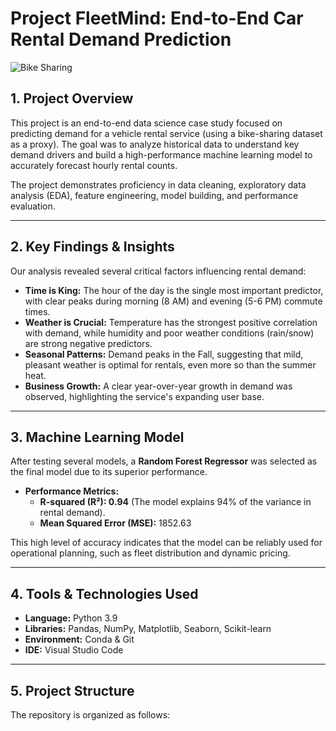 # Project FleetMind: End-to-End Car Rental Demand Prediction

![Bike Sharing](reports/figures/feature_importance.png)

## 1. Project Overview

This project is an end-to-end data science case study focused on predicting demand for a vehicle rental service (using a bike-sharing dataset as a proxy). The goal was to analyze historical data to understand key demand drivers and build a high-performance machine learning model to accurately forecast hourly rental counts.

The project demonstrates proficiency in data cleaning, exploratory data analysis (EDA), feature engineering, model building, and performance evaluation.

---

## 2. Key Findings & Insights

Our analysis revealed several critical factors influencing rental demand:

*   **Time is King:** The hour of the day is the single most important predictor, with clear peaks during morning (8 AM) and evening (5-6 PM) commute times.
*   **Weather is Crucial:** Temperature has the strongest positive correlation with demand, while humidity and poor weather conditions (rain/snow) are strong negative predictors.
*   **Seasonal Patterns:** Demand peaks in the Fall, suggesting that mild, pleasant weather is optimal for rentals, even more so than the summer heat.
*   **Business Growth:** A clear year-over-year growth in demand was observed, highlighting the service's expanding user base.

---

## 3. Machine Learning Model

After testing several models, a **Random Forest Regressor** was selected as the final model due to its superior performance.

*   **Performance Metrics:**
    *   **R-squared (R²): 0.94** (The model explains 94% of the variance in rental demand).
    *   **Mean Squared Error (MSE):** 1852.63

This high level of accuracy indicates that the model can be reliably used for operational planning, such as fleet distribution and dynamic pricing.

---

## 4. Tools & Technologies Used

*   **Language:** Python 3.9
*   **Libraries:** Pandas, NumPy, Matplotlib, Seaborn, Scikit-learn
*   **Environment:** Conda & Git
*   **IDE:** Visual Studio Code

---

## 5. Project Structure

The repository is organized as follows: